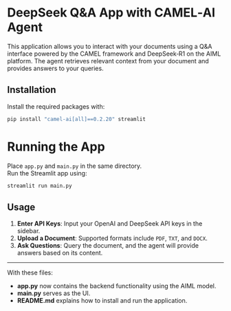# DeepSeek Q&A App with CAMEL‑AI Agent

This application allows you to interact with your documents using a Q&A interface powered by the CAMEL framework and DeepSeek‑R1 on the AIML platform. The agent retrieves relevant context from your document and provides answers to your queries.

## Installation

Install the required packages with:

```bash
pip install "camel-ai[all]==0.2.20" streamlit
```
# Running the App

Place `app.py` and `main.py` in the same directory.  
Run the Streamlit app using:

```bash
streamlit run main.py
```

## Usage

1. **Enter API Keys**: Input your OpenAI and DeepSeek API keys in the sidebar.
2. **Upload a Document**: Supported formats include `PDF`, `TXT`, and `DOCX`.
3. **Ask Questions**: Query the document, and the agent will provide answers based on its content.



---

With these files:

- **app.py** now contains the backend functionality using the AIML model.
- **main.py** serves as the UI.
- **README.md** explains how to install and run the application.
